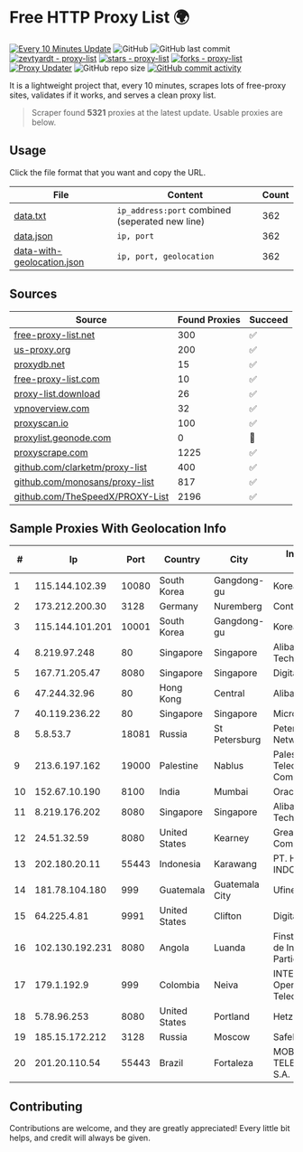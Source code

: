 
# Free HTTP Proxy List 🌍

[![Every 10 Minutes Update](https://github.com/mertguvencli/http-proxy-list/actions/workflows/main.yml/badge.svg?branch=main)](https://github.com/mertguvencli/http-proxy-list/actions/workflows/main.yml)
![GitHub](https://img.shields.io/github/license/mertguvencli/http-proxy-list)
![GitHub last commit](https://img.shields.io/github/last-commit/mertguvencli/http-proxy-list)
[![zevtyardt - proxy-list](https://img.shields.io/static/v1?label=zevtyardt&message=proxy-list&color=blue&logo=github)](https://github.com/zevtyardt/proxy-list "Go to GitHub repo")
[![stars - proxy-list](https://img.shields.io/github/stars/zevtyardt/proxy-list?style=social)](https://github.com/zevtyardt/proxy-list)
[![forks - proxy-list](https://img.shields.io/github/forks/zevtyardt/proxy-list?style=social)](https://github.com/zevtyardt/proxy-list)
[![Proxy Updater](https://github.com/zevtyardt/proxy-list/workflows/Proxy%20Updater/badge.svg)](https://github.com/zevtyardt/proxy-list/actions?query=workflow:"Proxy+Updater")
![GitHub repo size](https://img.shields.io/github/repo-size/zevtyardt/proxy-list)
[![GitHub commit activity](https://img.shields.io/github/commit-activity/m/zevtyardt/proxy-list?logo=commits)](https://github.com/zevtyardt/proxy-list/commits/main)

It is a lightweight project that, every 10 minutes, scrapes lots of free-proxy sites, validates if it works, and serves a clean proxy list.

> Scraper found **5321** proxies at the latest update. Usable proxies are below.

## Usage

Click the file format that you want and copy the URL.

|File|Content|Count|
|----|-------|-----|
|[data.txt](https://raw.githubusercontent.com/mertguvencli/http-proxy-list/main/proxy-list/data.txt)|`ip_address:port` combined (seperated new line)|362|
|[data.json](https://raw.githubusercontent.com/mertguvencli/http-proxy-list/main/proxy-list/data.json)|`ip, port`|362|
|[data-with-geolocation.json](https://raw.githubusercontent.com/mertguvencli/http-proxy-list/main/proxy-list/data-with-geolocation.json)|`ip, port, geolocation`|362|

## Sources

|Source|Found Proxies|Succeed|
|------|-------------|-------|
|[free-proxy-list.net](https://free-proxy-list.net)|300|✅|
|[us-proxy.org](https://www.us-proxy.org)|200|✅|
|[proxydb.net](http://proxydb.net)|15|✅|
|[free-proxy-list.com](https://free-proxy-list.com/?page=&port=&type%5B%5D=http&type%5B%5D=https&up_time=0&search=Search)|10|✅|
|[proxy-list.download](https://www.proxy-list.download/HTTP)|26|✅|
|[vpnoverview.com](https://vpnoverview.com/privacy/anonymous-browsing/free-proxy-servers)|32|✅|
|[proxyscan.io](https://www.proxyscan.io)|100|✅|
|[proxylist.geonode.com](https://proxylist.geonode.com/api/proxy-list?limit=300&page=1&sort_by=lastChecked&sort_type=desc&protocols=http,https)|0|🚫|
|[proxyscrape.com](https://api.proxyscrape.com/v2/?request=displayproxies&protocol=http&timeout=10000&country=all&ssl=all&anonymity=all)|1225|✅|
|[github.com/clarketm/proxy-list](https://raw.githubusercontent.com/clarketm/proxy-list/master/proxy-list-raw.txt)|400|✅|
|[github.com/monosans/proxy-list](https://raw.githubusercontent.com/monosans/proxy-list/main/proxies/http.txt)|817|✅|
|[github.com/TheSpeedX/PROXY-List](https://raw.githubusercontent.com/TheSpeedX/PROXY-List/master/http.txt)|2196|✅|


## Sample Proxies With Geolocation Info

|#|Ip|Port|Country|City|Internet Service Provider|
|-|--|----|-------|----|-------------------------|
|1|115.144.102.39|10080|South Korea|Gangdong-gu|Korea Telecom|
|2|173.212.200.30|3128|Germany|Nuremberg|Contabo GmbH|
|3|115.144.101.201|10001|South Korea|Gangdong-gu|Korea Telecom|
|4|8.219.97.248|80|Singapore|Singapore|Alibaba (US) Technology Co., Ltd.|
|5|167.71.205.47|8080|Singapore|Singapore|DigitalOcean, LLC|
|6|47.244.32.96|80|Hong Kong|Central|Alibaba.com LLC|
|7|40.119.236.22|80|Singapore|Singapore|Microsoft Corporation|
|8|5.8.53.7|18081|Russia|St Petersburg|Petersburg Internet Network ltd|
|9|213.6.197.162|19000|Palestine|Nablus|Palestine Telecommunications Company|
|10|152.67.10.190|8100|India|Mumbai|Oracle Corporation|
|11|8.219.176.202|8080|Singapore|Singapore|Alibaba (US) Technology Co., Ltd.|
|12|24.51.32.59|8080|United States|Kearney|Great Plains Communications LLC|
|13|202.180.20.11|55443|Indonesia|Karawang|PT. HIPERNET INDODATA|
|14|181.78.104.180|999|Guatemala|Guatemala City|Ufinet Panama S.A.|
|15|64.225.4.81|9991|United States|Clifton|DigitalOcean, LLC|
|16|102.130.192.231|8080|Angola|Luanda|Finstar - Sociedade de Investimento e Participacoes S.A|
|17|179.1.192.9|999|Colombia|Neiva|INTERNEXA Brasil Operadora de Telecomunica??es S.A|
|18|5.78.96.253|8080|United States|Portland|Hetzner Online GmbH|
|19|185.15.172.212|3128|Russia|Moscow|SafeData LLC|
|20|201.20.110.54|55443|Brazil|Fortaleza|MOB SERVICOS DE TELECOMUNICACOES S.A.|



## Contributing

Contributions are welcome, and they are greatly appreciated! Every
little bit helps, and credit will always be given.

